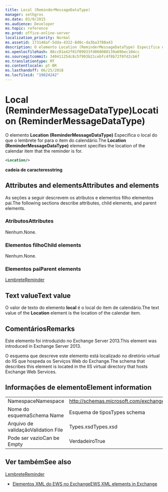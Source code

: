 ```yaml
---
title: Local (ReminderMessageDataType)
manager: sethgros
ms.date: 03/9/2015
ms.audience: Developer
ms.topic: reference
ms.prod: office-online-server
localization_priority: Normal
ms.assetid: 173148af-5dda-4322-8d0c-da3ba3780a43
description: O elemento Location (ReminderMessageDataType) Especifica o local do que o lembrete for para o item do calendário.
ms.openlocfilehash: 88cc01e42f01f09933fd060080139a69bec104cc
ms.sourcegitcommit: 34041125dc8c5f993b21cebfc4f8b72f0fd2cb6f
ms.translationtype: MT
ms.contentlocale: pt-BR
ms.lasthandoff: 06/25/2018
ms.locfileid: "19824242"
---
```

# <a name="location-remindermessagedatatype"></a><span data-ttu-id="f0f80-103">Local (ReminderMessageDataType)</span><span class="sxs-lookup"><span data-stu-id="f0f80-103">Location (ReminderMessageDataType)</span></span>

<span data-ttu-id="f0f80-104">O elemento **Location (ReminderMessageDataType)** Especifica o local do que o lembrete for para o item do calendário.</span><span class="sxs-lookup"><span data-stu-id="f0f80-104">The **Location (ReminderMessageDataType)** element specifies the location of the calendar item that the reminder is for.</span></span> 
  
```xml
<Location/>
```

 <span data-ttu-id="f0f80-105">**cadeia de caracteres**</span><span class="sxs-lookup"><span data-stu-id="f0f80-105">**string**</span></span>
## <a name="attributes-and-elements"></a><span data-ttu-id="f0f80-106">Attributes and elements</span><span class="sxs-lookup"><span data-stu-id="f0f80-106">Attributes and elements</span></span>

<span data-ttu-id="f0f80-107">As seções a seguir descrevem os atributos e elementos filho elementos pai.</span><span class="sxs-lookup"><span data-stu-id="f0f80-107">The following sections describe attributes, child elements, and parent elements.</span></span>
  
### <a name="attributes"></a><span data-ttu-id="f0f80-108">Atributos</span><span class="sxs-lookup"><span data-stu-id="f0f80-108">Attributes</span></span>

<span data-ttu-id="f0f80-109">Nenhum.</span><span class="sxs-lookup"><span data-stu-id="f0f80-109">None.</span></span>
  
### <a name="child-elements"></a><span data-ttu-id="f0f80-110">Elementos filho</span><span class="sxs-lookup"><span data-stu-id="f0f80-110">Child elements</span></span>

<span data-ttu-id="f0f80-111">Nenhum.</span><span class="sxs-lookup"><span data-stu-id="f0f80-111">None.</span></span>
  
### <a name="parent-elements"></a><span data-ttu-id="f0f80-112">Elementos pai</span><span class="sxs-lookup"><span data-stu-id="f0f80-112">Parent elements</span></span>

[<span data-ttu-id="f0f80-113">Lembrete</span><span class="sxs-lookup"><span data-stu-id="f0f80-113">Reminder</span></span>](reminder.md)
  
## <a name="text-value"></a><span data-ttu-id="f0f80-114">Text value</span><span class="sxs-lookup"><span data-stu-id="f0f80-114">Text value</span></span>

<span data-ttu-id="f0f80-115">O valor de texto do elemento **local** é o local do item de calendário.</span><span class="sxs-lookup"><span data-stu-id="f0f80-115">The text value of the **Location** element is the location of the calendar item.</span></span> 
  
## <a name="remarks"></a><span data-ttu-id="f0f80-116">Comentários</span><span class="sxs-lookup"><span data-stu-id="f0f80-116">Remarks</span></span>

<span data-ttu-id="f0f80-117">Este elemento foi introduzido no Exchange Server 2013.</span><span class="sxs-lookup"><span data-stu-id="f0f80-117">This element was introduced in Exchange Server 2013.</span></span>
  
<span data-ttu-id="f0f80-118">O esquema que descreve este elemento está localizado no diretório virtual do IIS que hospeda os Serviços Web do Exchange.</span><span class="sxs-lookup"><span data-stu-id="f0f80-118">The schema that describes this element is located in the IIS virtual directory that hosts Exchange Web Services.</span></span>
  
## <a name="element-information"></a><span data-ttu-id="f0f80-119">Informações de elemento</span><span class="sxs-lookup"><span data-stu-id="f0f80-119">Element information</span></span>

|||
|:-----|:-----|
|<span data-ttu-id="f0f80-120">Namespace</span><span class="sxs-lookup"><span data-stu-id="f0f80-120">Namespace</span></span>  <br/> |http://schemas.microsoft.com/exchange/services/2006/types  <br/> |
|<span data-ttu-id="f0f80-121">Nome do esquema</span><span class="sxs-lookup"><span data-stu-id="f0f80-121">Schema Name</span></span>  <br/> |<span data-ttu-id="f0f80-122">Esquema de tipos</span><span class="sxs-lookup"><span data-stu-id="f0f80-122">Types schema</span></span>  <br/> |
|<span data-ttu-id="f0f80-123">Arquivo de validação</span><span class="sxs-lookup"><span data-stu-id="f0f80-123">Validation File</span></span>  <br/> |<span data-ttu-id="f0f80-124">Types.xsd</span><span class="sxs-lookup"><span data-stu-id="f0f80-124">Types.xsd</span></span>  <br/> |
|<span data-ttu-id="f0f80-125">Pode ser vazio</span><span class="sxs-lookup"><span data-stu-id="f0f80-125">Can be Empty</span></span>  <br/> |<span data-ttu-id="f0f80-126">Verdadeiro</span><span class="sxs-lookup"><span data-stu-id="f0f80-126">True</span></span>  <br/> |
   
## <a name="see-also"></a><span data-ttu-id="f0f80-127">Ver também</span><span class="sxs-lookup"><span data-stu-id="f0f80-127">See also</span></span>



[<span data-ttu-id="f0f80-128">Lembrete</span><span class="sxs-lookup"><span data-stu-id="f0f80-128">Reminder</span></span>](reminder.md)


- [<span data-ttu-id="f0f80-129">Elementos XML do EWS no Exchange</span><span class="sxs-lookup"><span data-stu-id="f0f80-129">EWS XML elements in Exchange</span></span>](ews-xml-elements-in-exchange.md)


